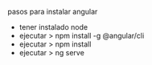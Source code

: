 pasos para instalar angular
* tener instalado node
* ejecutar > npm install -g @angular/cli
* ejecutar > npm install
* ejecutar > ng serve
